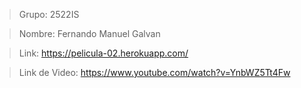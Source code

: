 > Grupo: 2522IS

> Nombre: Fernando Manuel Galvan

> Link: https://pelicula-02.herokuapp.com/

> Link de Video: https://www.youtube.com/watch?v=YnbWZ5Tt4Fw
